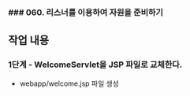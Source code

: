 ### ### 060. 리스너를 이용하여 자원을 준비하기

## 작업 내용

### 1단계 - WelcomeServlet을 JSP 파일로 교체한다.

- webapp/welcome.jsp 파일 생성

